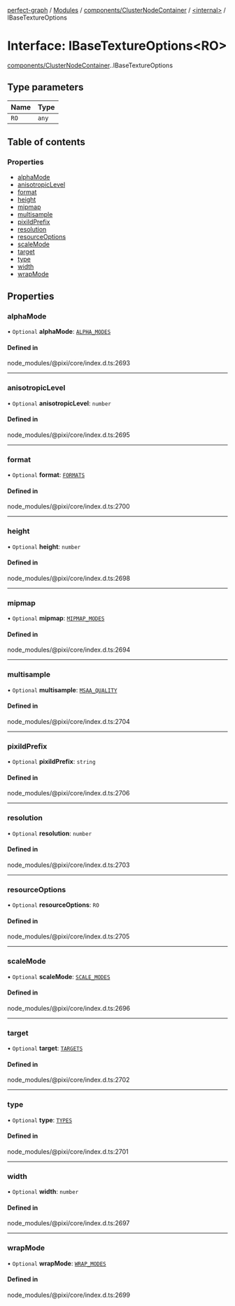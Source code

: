 [perfect-graph](../README.md) / [Modules](../modules.md) / [components/ClusterNodeContainer](../modules/components_ClusterNodeContainer.md) / [<internal\>](../modules/components_ClusterNodeContainer._internal_.md) / IBaseTextureOptions

# Interface: IBaseTextureOptions<RO\>

[components/ClusterNodeContainer](../modules/components_ClusterNodeContainer.md).[<internal>](../modules/components_ClusterNodeContainer._internal_.md).IBaseTextureOptions

## Type parameters

| Name | Type |
| :------ | :------ |
| `RO` | `any` |

## Table of contents

### Properties

- [alphaMode](components_ClusterNodeContainer._internal_.IBaseTextureOptions.md#alphamode)
- [anisotropicLevel](components_ClusterNodeContainer._internal_.IBaseTextureOptions.md#anisotropiclevel)
- [format](components_ClusterNodeContainer._internal_.IBaseTextureOptions.md#format)
- [height](components_ClusterNodeContainer._internal_.IBaseTextureOptions.md#height)
- [mipmap](components_ClusterNodeContainer._internal_.IBaseTextureOptions.md#mipmap)
- [multisample](components_ClusterNodeContainer._internal_.IBaseTextureOptions.md#multisample)
- [pixiIdPrefix](components_ClusterNodeContainer._internal_.IBaseTextureOptions.md#pixiidprefix)
- [resolution](components_ClusterNodeContainer._internal_.IBaseTextureOptions.md#resolution)
- [resourceOptions](components_ClusterNodeContainer._internal_.IBaseTextureOptions.md#resourceoptions)
- [scaleMode](components_ClusterNodeContainer._internal_.IBaseTextureOptions.md#scalemode)
- [target](components_ClusterNodeContainer._internal_.IBaseTextureOptions.md#target)
- [type](components_ClusterNodeContainer._internal_.IBaseTextureOptions.md#type)
- [width](components_ClusterNodeContainer._internal_.IBaseTextureOptions.md#width)
- [wrapMode](components_ClusterNodeContainer._internal_.IBaseTextureOptions.md#wrapmode)

## Properties

### alphaMode

• `Optional` **alphaMode**: [`ALPHA_MODES`](../enums/components_ClusterNodeContainer._internal_.ALPHA_MODES.md)

#### Defined in

node_modules/@pixi/core/index.d.ts:2693

___

### anisotropicLevel

• `Optional` **anisotropicLevel**: `number`

#### Defined in

node_modules/@pixi/core/index.d.ts:2695

___

### format

• `Optional` **format**: [`FORMATS`](../enums/components_ClusterNodeContainer._internal_.FORMATS.md)

#### Defined in

node_modules/@pixi/core/index.d.ts:2700

___

### height

• `Optional` **height**: `number`

#### Defined in

node_modules/@pixi/core/index.d.ts:2698

___

### mipmap

• `Optional` **mipmap**: [`MIPMAP_MODES`](../enums/components_ClusterNodeContainer._internal_.MIPMAP_MODES.md)

#### Defined in

node_modules/@pixi/core/index.d.ts:2694

___

### multisample

• `Optional` **multisample**: [`MSAA_QUALITY`](../enums/components_ClusterNodeContainer._internal_.MSAA_QUALITY.md)

#### Defined in

node_modules/@pixi/core/index.d.ts:2704

___

### pixiIdPrefix

• `Optional` **pixiIdPrefix**: `string`

#### Defined in

node_modules/@pixi/core/index.d.ts:2706

___

### resolution

• `Optional` **resolution**: `number`

#### Defined in

node_modules/@pixi/core/index.d.ts:2703

___

### resourceOptions

• `Optional` **resourceOptions**: `RO`

#### Defined in

node_modules/@pixi/core/index.d.ts:2705

___

### scaleMode

• `Optional` **scaleMode**: [`SCALE_MODES`](../enums/components_ClusterNodeContainer._internal_.SCALE_MODES.md)

#### Defined in

node_modules/@pixi/core/index.d.ts:2696

___

### target

• `Optional` **target**: [`TARGETS`](../enums/components_ClusterNodeContainer._internal_.TARGETS.md)

#### Defined in

node_modules/@pixi/core/index.d.ts:2702

___

### type

• `Optional` **type**: [`TYPES`](../enums/components_ClusterNodeContainer._internal_.TYPES.md)

#### Defined in

node_modules/@pixi/core/index.d.ts:2701

___

### width

• `Optional` **width**: `number`

#### Defined in

node_modules/@pixi/core/index.d.ts:2697

___

### wrapMode

• `Optional` **wrapMode**: [`WRAP_MODES`](../enums/components_ClusterNodeContainer._internal_.WRAP_MODES.md)

#### Defined in

node_modules/@pixi/core/index.d.ts:2699

